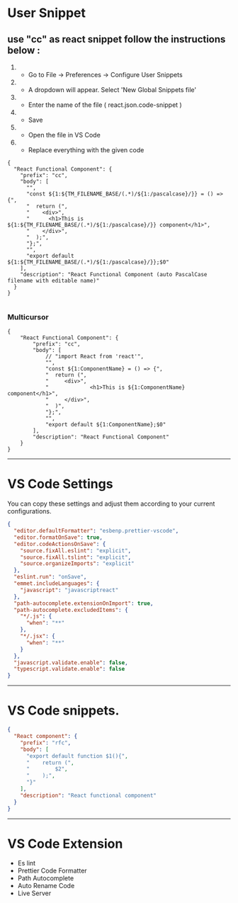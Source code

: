 # User Snippet

## use "cc" as react snippet follow the instructions below :

1.  - Go to File -> Preferences -> Configure User Snippets
2.  - A dropdown will appear. Select 'New Global Snippets file'
3.  - Enter the name of the file ( react.json.code-snippet )
4.  - Save
5.  - Open the file in VS Code
6.  - Replace everything with the given code

```
{
  "React Functional Component": {
    "prefix": "cc",
    "body": [
      "",
      "const ${1:${TM_FILENAME_BASE/(.*)/${1:/pascalcase}/}} = () => {",
      "  return (",
      "    <div>",
      "      <h1>This is ${1:${TM_FILENAME_BASE/(.*)/${1:/pascalcase}/}} component</h1>",
      "    </div>",
      "  );",
      "};",
      "",
      "export default ${1:${TM_FILENAME_BASE/(.*)/${1:/pascalcase}/}};$0"
    ],
    "description": "React Functional Component (auto PascalCase filename with editable name)"
  }
}


```

### Multicursor

```
{
    "React Functional Component": {
        "prefix": "cc",
        "body": [
            // "import React from 'react'",
            "",
            "const ${1:ComponentName} = () => {",
            "  return (",
            "     <div>",
            "             <h1>This is ${1:ComponentName} component</h1>",
            "     </div>",
            "  )",
            "};",
            "",
            "export default ${1:ComponentName};$0"
        ],
        "description": "React Functional Component"
    }
}
```

---

# VS Code Settings

You can copy these settings and adjust them according to your current configurations.

```json
{
  "editor.defaultFormatter": "esbenp.prettier-vscode",
  "editor.formatOnSave": true,
  "editor.codeActionsOnSave": {
    "source.fixAll.eslint": "explicit",
    "source.fixAll.tslint": "explicit",
    "source.organizeImports": "explicit"
  },
  "eslint.run": "onSave",
  "emmet.includeLanguages": {
    "javascript": "javascriptreact"
  },
  "path-autocomplete.extensionOnImport": true,
  "path-autocomplete.excludedItems": {
    "*/.js": {
      "when": "**"
    },
    "*/.jsx": {
      "when": "**"
    }
  },
  "javascript.validate.enable": false,
  "typescript.validate.enable": false
}
```

---

# VS Code snippets.

```json
{
  "React component": {
    "prefix": "rfc",
    "body": [
      "export default function $1(){",
      "    return (",
      "        $2",
      "    );",
      "}"
    ],
    "description": "React functional component"
  }
}
```

---

# VS Code Extension

- Es lint
- Prettier Code Formatter
- Path Autocomplete
- Auto Rename Code
- Live Server
